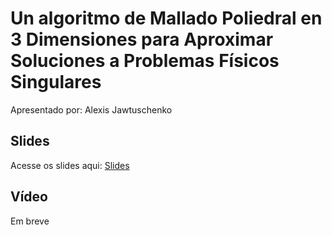 # Un algoritmo de Mallado Poliedral en 3 Dimensiones para Aproximar Soluciones a Problemas Físicos Singulares

Apresentado por: Alexis Jawtuschenko


## Slides

Acesse os slides aqui: [Slides](./)


## Vídeo

Em breve
